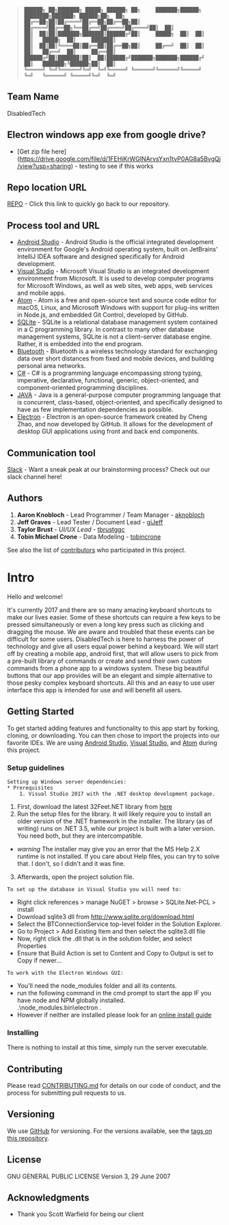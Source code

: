 > ```
>██████╗ ██╗███████╗ █████╗ ██████╗ ██╗     ███████╗██████╗ ████████╗███████╗ ██████╗██╗  ██╗
>██╔══██╗██║██╔════╝██╔══██╗██╔══██╗██║     ██╔════╝██╔══██╗╚══██╔══╝██╔════╝██╔════╝██║  ██║
>██║  ██║██║███████╗███████║██████╔╝██║     █████╗  ██║  ██║   ██║   █████╗  ██║     ███████║
>██║  ██║██║╚════██║██╔══██║██╔══██╗██║     ██╔══╝  ██║  ██║   ██║   ██╔══╝  ██║     ██╔══██║
>██████╔╝██║███████║██║  ██║██████╔╝███████╗███████╗██████╔╝   ██║   ███████╗╚██████╗██║  ██║
>╚═════╝ ╚═╝╚══════╝╚═╝  ╚═╝╚═════╝ ╚══════╝╚══════╝╚═════╝    ╚═╝   ╚══════╝ ╚═════╝╚═╝  ╚═╝
> ```

## Team Name

DisabledTech

## Electron windows app exe from google drive?

* [Get zip file here] (https://drive.google.com/file/d/1FEHiKrWGINArvsYxn1tvP0AG8a5BvgQj/view?usp=sharing) - testing to see if this works

## Repo location URL

[REPO](https://github.com/soft-eng-practicum/disabledTech) - Click this link to quickly go back to our repository.

## Process tool and URL

* [Android Studio](https://developer.android.com/studio/index.html) - Android Studio is the official integrated development environment for Google's Android operating system, built on JetBrains' IntelliJ IDEA software and designed specifically for Android development.
* [Visual Studio](https://www.visualstudio.com/) - Microsoft Visual Studio is an integrated development environment from Microsoft. It is used to develop computer programs for Microsoft Windows, as well as web sites, web apps, web services and mobile apps.
* [Atom](https://atom.io/) - Atom is a free and open-source text and source code editor for macOS, Linux, and Microsoft Windows with support for plug-ins written in Node.js, and embedded Git Control, developed by GitHub.
* [SQLite](https://www.sqlite.org/) - SQLite is a relational database management system contained in a C programming library. In contrast to many other database management systems, SQLite is not a client–server database engine. Rather, it is embedded into the end program.
* [Bluetooth](https://www.bluetooth.com/) - Bluetooth is a wireless technology standard for exchanging data over short distances from fixed and mobile devices, and building personal area networks.
* [C#](https://docs.microsoft.com/en-us/dotnet/csharp/csharp) - C# is a programming language encompassing strong typing, imperative, declarative, functional, generic, object-oriented, and component-oriented programming disciplines.
* [JAVA](http://docs.oracle.com/javase/8/) - Java is a general-purpose computer programming language that is concurrent, class-based, object-oriented, and specifically designed to have as few implementation dependencies as possible.
* [Electron](https://electronjs.org/) - Electron is an open-source framework created by Cheng Zhao, and now developed by GitHub. It allows for the development of desktop GUI applications using front and back end components.

## Communication tool

[Slack](https://ggc-dev.slack.com/messages/C6R5CJVC6/) - Want a sneak peak at our brainstorming process?  Check out our slack channel here!

## Authors

1. **Aaron Knobloch** - Lead Programmer / Team Manager - [aknobloch](https://github.com/aknobloch)
2. **Jeff Graves** - Lead Tester / Document Lead - [giJeff](https://github.com/giJeff)
3. **Taylor Brust** - *UI/UX Lead* - [tbrustggc](https://github.com/tbrustggc)
4. **Tobin Michael Crone** - Data Modeling - [tobincrone](https://github.com/tobincrone)

See also the list of [contributors](https://github.com/soft-eng-practicum/disabledTech/graphs/contributors) who participated in this project.


# Intro

Hello and welcome!  

It's currently 2017 and there are so many amazing keyboard shortcuts to make our lives easier.  Some of these shortcuts can require a few keys to be pressed simultaneously or even a long key press such as clicking and dragging the mouse.  We are aware and troubled that these events can be difficult for some users.  DisabledTech is here to harness the power of technology and give all users equal power behind a keyboard.  We will start off by creating a mobile app, android first, that will allow users to pick from a pre-built library of commands or create and send their own custom commands from a phone app to a windows system.  These big beautiful buttons that our app provides will be an elegant and simple alternative to those pesky complex keyboard shortcuts.  All this and an easy to use user interface this app is intended for use and will benefit all users.

## Getting Started

To get started adding features and functionality to this app start by forking, cloning, or downloading.  You can then chose to import the projects into our favorite IDEs.  We are using [Android Studio](https://developer.android.com/studio/index.html), [Visual Studio](https://www.visualstudio.com/), and [Atom](https://atom.io/) during this project.  

### Setup guidelines
```
Setting up Windows server dependencies:
* Prerequisites
	1. Visual Studio 2017 with the .NET desktop development package.
```
1. First, download the latest 32Feet.NET library from [here](https://32feet.codeplex.com/releases/view/88941) 
2. Run the setup files for the library. It will likely require you to install an older version of the .NET framework in the installer. The library (as of writing) runs on .NET 3.5, while our project is built with a later version. You need both, but they are intercompatible. 
* *warning* The installer may give you an error that the MS Help 2.X runtime is not installed. If you care about Help files, you can try to solve that. I don't, so I didn't and it was fine. 
3. Afterwards, open the project solution file. 

```
To set up the database in Visual Studio you will need to:
```
* Right click references > manage NuGET > browse > SQLite.Net-PCL > install
* Download sqlite3 dll from http://www.sqlite.org/download.html 
* Select the BTConnectionService top-level folder in the Solution Explorer.
* Go to Project > Add Existing Item and then select the sqlite3.dll file
* Now, right click the .dll that is in the solution folder, and select Properties
* Ensure that Build Action is set to Content and Copy to Output is set to Copy if newer...

```
To work with the Electron Windows GUI:
```
* You'll need the node_modules folder and all its contents.
* run the following command in the cmd prompt to start the app IF you have node and NPM globally installed.  
.\node_modules\.bin\electron .
* However if neither are installed please look for an [online install guide](http://blog.teamtreehouse.com/install-node-js-npm-windows)


### Installing

There is nothing to install at this time, simply run the server executable.

## Contributing

Please read [CONTRIBUTING.md](https://github.com/soft-eng-practicum/disabledTech/blob/master/CONTRIBUTING.md) for details on our code of conduct, and the process for submitting pull requests to us.

## Versioning

We use [GitHub](http://github.com/) for versioning. For the versions available, see the [tags on this repository](https://github.com/soft-eng-practicum/disabledTech/tags). 

## License

GNU GENERAL PUBLIC LICENSE Version 3, 29 June 2007

## Acknowledgments

* Thank you Scott Warfield for being our client
